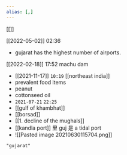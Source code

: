 ```yaml
---
alias: [,]
---
```

[[]]

[[2022-05-02]] 02:36
- gujarat has the highest number of airports.

[[2022-02-18]] 17:52
machu dam

- [[2021-11-17]] `10:19` [[northeast india]]
- prevalent food items
- peanut
- cottonseed oil
- `2021-07-21` `22:25`
- [[gulf of khambhat]]
- [[borsad]]
- [[1. decline of the mughals]]
- [[kandla port]] 里 guj 是 a tidal port
- ![[Pasted image 20210630115704.png]]

```query
"gujarat"
```